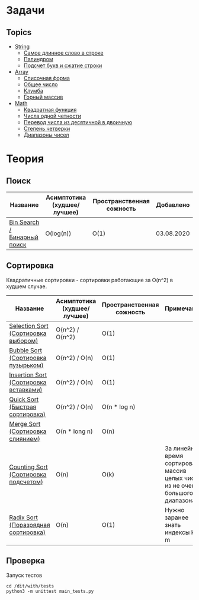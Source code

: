 # Задачи
## Topics


* [String](src/Topics/String)
    * [Самое длинное слово в строке](src/Topics/String/1)
    * [Палиндром](src/Topics/String/2)
    * [Подсчет букв и сжатие строки](src/Topics/String/3)
* [Array](src/Topics/Array)
    * [Списочная форма](src/Topics/Array/1)
    * [Общее число](src/Topics/Array/2)
    * [Клумба](src/Topics/Array/3)
    * [Горный массив](src/Topics/Array/4)
* [Math](src/Topics/Math) 
    * [Квадратная функция](src/Topics/Math/1)
    * [Числа одной четности](src/Topics/Math/2)
    * [Перевод числа из десятичной в двоичную](src/Topics/Math/3)
    * [Степень четверки](src/Topics/Math/4)
    * [Диапазоны чисел](src/Topics/Math/5)

# Теория
## Поиск

| Название                                              | Асимптотика (худшее/лучшее)   | Пространственная сожность |  Добавлено |
| -------------                                         | -------------                 | -------------             | ------------- |
| [Bin Search / Бинарный поиск](src/Search/bin_search/) | O(log(n))                     |  O(1)                     | 03.08.2020 | 


## Сортировка

Квадратичные сортировки - сортировки работающие за O(n^2) в худшем случае.

| Название                                                         | Асимптотика (худшее/лучшее)    | Пространственная сожность |  Примечание           | Добавлено |
| -------------                                                    | -------------                  | -------------             | -------------         | ------------- |
| [Selection Sort (Сортировка выбором)](src/Sort/selection_sort/)  | O(n^2) /  O(n^2)               |  O(1)                     |                       | 03.08.2020 |
| [Bubble Sort (Сортировка пузырьком)](src/Sort/buble_sort/)       | O(n^2) /  O(n)                 |  O(1)                     |                       | 03.08.2020 |
| [Insertion Sort (Сортировка вставками)](src/Sort/insertion_sort/)| O(n^2) /  O(n)                 |  O(1)                     |                       | 04.08.2020 | 
| [Quick Sort (Быстрая сортировка)](src/Sort/quick_sort/)          | O(n^2) / O(n)                  | O(n * log n)              |                       | 06.08.2020 |
| [Merge Sort (Сортировка слиянием)](src/Sort/merge_sort/)         | O(n * long n)                  | O(n)                      |                       | 13.08.2020 |
| [Counting Sort (Сортировка подсчетом)](src/Sort/counting_sort/)  | O(n)                           | O(k)                       | За линейное время сортировать массив целых чисел из не очень большого диапазона k | ??.08.2020 |
| [Radix Sort (Поразрядная сортировка)](src/Sort/radix_sort/)      | O(n)                           | O(1)                       | Нужно заранее знать индексы k, m    | ??.08.2020 |


## Проверка

Запуск тестов

```
cd /dit/with/tests
python3 -m unittest main_tests.py
```